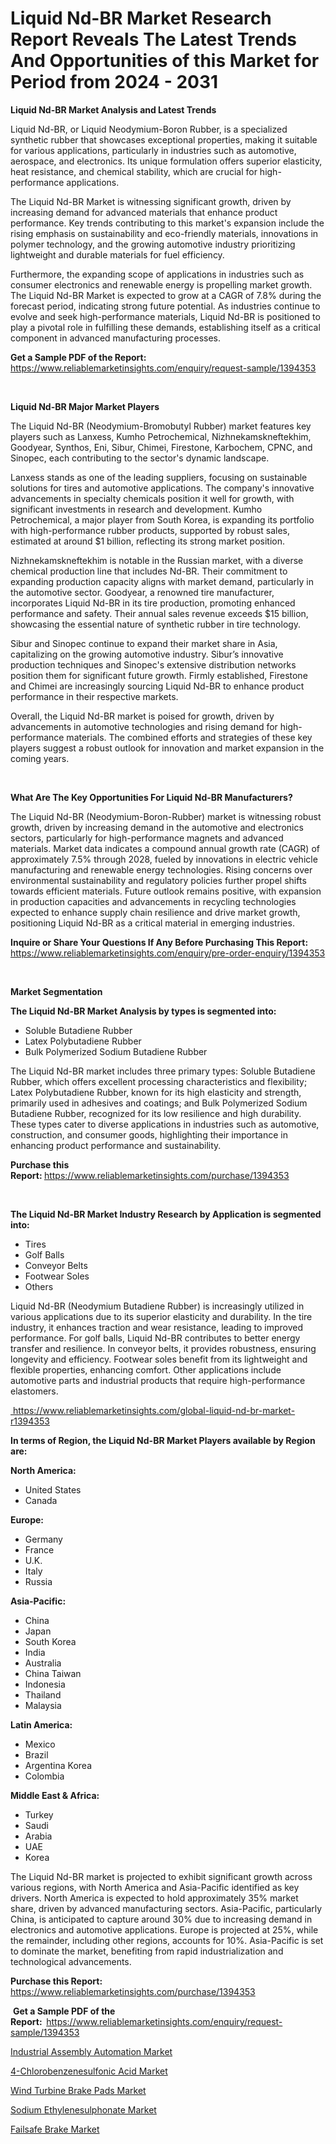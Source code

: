 <p><h1>Liquid Nd-BR Market Research Report Reveals The Latest Trends And Opportunities of this Market for Period from 2024 - 2031</h1></p><p><strong>Liquid Nd-BR Market Analysis and Latest Trends</strong></p>
<p><p>Liquid Nd-BR, or Liquid Neodymium-Boron Rubber, is a specialized synthetic rubber that showcases exceptional properties, making it suitable for various applications, particularly in industries such as automotive, aerospace, and electronics. Its unique formulation offers superior elasticity, heat resistance, and chemical stability, which are crucial for high-performance applications. </p><p>The Liquid Nd-BR Market is witnessing significant growth, driven by increasing demand for advanced materials that enhance product performance. Key trends contributing to this market's expansion include the rising emphasis on sustainability and eco-friendly materials, innovations in polymer technology, and the growing automotive industry prioritizing lightweight and durable materials for fuel efficiency. </p><p>Furthermore, the expanding scope of applications in industries such as consumer electronics and renewable energy is propelling market growth. The Liquid Nd-BR Market is expected to grow at a CAGR of 7.8% during the forecast period, indicating strong future potential. As industries continue to evolve and seek high-performance materials, Liquid Nd-BR is positioned to play a pivotal role in fulfilling these demands, establishing itself as a critical component in advanced manufacturing processes.</p></p>
<p><strong>Get a Sample PDF of the Report:&nbsp;</strong> <a href="https://www.reliablemarketinsights.com/enquiry/request-sample/1394353">https://www.reliablemarketinsights.com/enquiry/request-sample/1394353</a></p>
<p>&nbsp;</p>
<p><strong>Liquid Nd-BR Major Market Players</strong></p>
<p><p>The Liquid Nd-BR (Neodymium-Bromobutyl Rubber) market features key players such as Lanxess, Kumho Petrochemical, Nizhnekamskneftekhim, Goodyear, Synthos, Eni, Sibur, Chimei, Firestone, Karbochem, CPNC, and Sinopec, each contributing to the sector's dynamic landscape.</p><p>Lanxess stands as one of the leading suppliers, focusing on sustainable solutions for tires and automotive applications. The company's innovative advancements in specialty chemicals position it well for growth, with significant investments in research and development. Kumho Petrochemical, a major player from South Korea, is expanding its portfolio with high-performance rubber products, supported by robust sales, estimated at around $1 billion, reflecting its strong market position.</p><p>Nizhnekamskneftekhim is notable in the Russian market, with a diverse chemical production line that includes Nd-BR. Their commitment to expanding production capacity aligns with market demand, particularly in the automotive sector. Goodyear, a renowned tire manufacturer, incorporates Liquid Nd-BR in its tire production, promoting enhanced performance and safety. Their annual sales revenue exceeds $15 billion, showcasing the essential nature of synthetic rubber in tire technology.</p><p>Sibur and Sinopec continue to expand their market share in Asia, capitalizing on the growing automotive industry. Sibur’s innovative production techniques and Sinopec's extensive distribution networks position them for significant future growth. Firmly established, Firestone and Chimei are increasingly sourcing Liquid Nd-BR to enhance product performance in their respective markets.</p><p>Overall, the Liquid Nd-BR market is poised for growth, driven by advancements in automotive technologies and rising demand for high-performance materials. The combined efforts and strategies of these key players suggest a robust outlook for innovation and market expansion in the coming years.</p></p>
<p>&nbsp;</p>
<p><strong>What Are The Key Opportunities For Liquid Nd-BR Manufacturers?</strong></p>
<p><p>The Liquid Nd-BR (Neodymium-Boron-Rubber) market is witnessing robust growth, driven by increasing demand in the automotive and electronics sectors, particularly for high-performance magnets and advanced materials. Market data indicates a compound annual growth rate (CAGR) of approximately 7.5% through 2028, fueled by innovations in electric vehicle manufacturing and renewable energy technologies. Rising concerns over environmental sustainability and regulatory policies further propel shifts towards efficient materials. Future outlook remains positive, with expansion in production capacities and advancements in recycling technologies expected to enhance supply chain resilience and drive market growth, positioning Liquid Nd-BR as a critical material in emerging industries.</p></p>
<p><strong>Inquire or Share Your Questions If Any Before Purchasing This Report:</strong> <a href="https://www.reliablemarketinsights.com/enquiry/pre-order-enquiry/1394353">https://www.reliablemarketinsights.com/enquiry/pre-order-enquiry/1394353</a></p>
<p>&nbsp;</p>
<p><strong>Market Segmentation</strong></p>
<p><strong>The Liquid Nd-BR Market Analysis by types is segmented into:</strong></p>
<p><ul><li>Soluble Butadiene Rubber</li><li>Latex Polybutadiene Rubber</li><li>Bulk Polymerized Sodium Butadiene Rubber</li></ul></p>
<p><p>The Liquid Nd-BR market includes three primary types: Soluble Butadiene Rubber, which offers excellent processing characteristics and flexibility; Latex Polybutadiene Rubber, known for its high elasticity and strength, primarily used in adhesives and coatings; and Bulk Polymerized Sodium Butadiene Rubber, recognized for its low resilience and high durability. These types cater to diverse applications in industries such as automotive, construction, and consumer goods, highlighting their importance in enhancing product performance and sustainability.</p></p>
<p><strong>Purchase this Report:&nbsp;</strong><a href="https://www.reliablemarketinsights.com/purchase/1394353">https://www.reliablemarketinsights.com/purchase/1394353</a></p>
<p>&nbsp;</p>
<p><strong>The Liquid Nd-BR Market Industry Research by Application is segmented into:</strong></p>
<p><ul><li>Tires</li><li>Golf Balls</li><li>Conveyor Belts</li><li>Footwear Soles</li><li>Others</li></ul></p>
<p><p>Liquid Nd-BR (Neodymium Butadiene Rubber) is increasingly utilized in various applications due to its superior elasticity and durability. In the tire industry, it enhances traction and wear resistance, leading to improved performance. For golf balls, Liquid Nd-BR contributes to better energy transfer and resilience. In conveyor belts, it provides robustness, ensuring longevity and efficiency. Footwear soles benefit from its lightweight and flexible properties, enhancing comfort. Other applications include automotive parts and industrial products that require high-performance elastomers.</p></p>
<p><a href="https://www.reliablemarketinsights.com/global-liquid-nd-br-market-r1394353">&nbsp;https://www.reliablemarketinsights.com/global-liquid-nd-br-market-r1394353</a></p>
<p><strong>In terms of Region, the Liquid Nd-BR Market Players available by Region are:</strong></p>
<p>
    <p> <strong> North America: </strong>
        <ul>
            <li>United States</li>
            <li>Canada</li>
        </ul>
        </p> 
    <p> <strong> Europe: </strong>
        <ul>
            <li>Germany</li>
            <li>France</li>
            <li>U.K.</li>
            <li>Italy</li>
            <li>Russia</li>
        </ul>
        </p> 
    <p> <strong> Asia-Pacific: </strong>
        <ul>
            <li>China</li>
            <li>Japan</li>
            <li>South Korea</li>
            <li>India</li>
            <li>Australia</li>
            <li>China Taiwan</li>
            <li>Indonesia</li>
            <li>Thailand</li>
            <li>Malaysia</li>
        </ul>
        </p> 
    <p> <strong> Latin America: </strong>
        <ul>
            <li>Mexico</li>
            <li>Brazil</li>
            <li>Argentina Korea</li>
            <li>Colombia</li>
        </ul>
        </p> 
    <p> <strong> Middle East & Africa: </strong>
        <ul>
            <li>Turkey</li>
            <li>Saudi</li>
            <li>Arabia</li>
            <li>UAE</li>
            <li>Korea</li>
        </ul>
    </p>
    </p>
<p><p>The Liquid Nd-BR market is projected to exhibit significant growth across various regions, with North America and Asia-Pacific identified as key drivers. North America is expected to hold approximately 35% market share, driven by advanced manufacturing sectors. Asia-Pacific, particularly China, is anticipated to capture around 30% due to increasing demand in electronics and automotive applications. Europe is projected at 25%, while the remainder, including other regions, accounts for 10%. Asia-Pacific is set to dominate the market, benefiting from rapid industrialization and technological advancements.</p></p>
<p><strong>Purchase this Report: </strong><a href="https://www.reliablemarketinsights.com/purchase/1394353">https://www.reliablemarketinsights.com/purchase/1394353</a></p>
<p>&nbsp;<strong>Get a Sample PDF of the Report:&nbsp;&nbsp;</strong><a href="https://www.reliablemarketinsights.com/enquiry/request-sample/1394353">https://www.reliablemarketinsights.com/enquiry/request-sample/1394353</a></p>
<p><strong></strong></p>
<p><p><a href="https://www.linkedin.com/pulse/market-forecast-global-industrial-assembly-automation-trends-txeec?trackingId=CcooOjO7Q4OiGLGOsDwjDQ%3D%3D">Industrial Assembly Automation Market</a></p><p><a href="https://issuu.com/reportprime-2/docs/4-chlorobenzenesulfonic-acid-market_0f1418eb8807cd">4-Chlorobenzenesulfonic Acid Market</a></p><p><a href="https://www.linkedin.com/pulse/wind-turbine-brake-pads-market-share-size-trends-industry-analysis-2vmvc?trackingId=8QwgqVYsRcOduV66mMj99Q%3D%3D">Wind Turbine Brake Pads Market</a></p><p><a href="https://issuu.com/reportprime-2/docs/sodium-ethylenesulphonate-market-si_912d1b85860a3b">Sodium Ethylenesulphonate Market</a></p><p><a href="https://www.linkedin.com/pulse/evaluating-global-failsafe-brake-market-trends-growth-opportunities-bkl2c?trackingId=9s5zN4JtSTe78EmWD4DHng%3D%3D">Failsafe Brake Market</a></p></p>